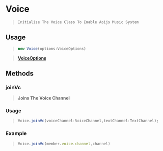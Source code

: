 # Voice 
> ```js
> Initialise The Voice Class To Enable Aoijs Music System 
>```
## Usage 
>```ts
>new Voice(options:VoiceOptions)

>**[VoiceOptions](../options/voiceOptions.md)**
## Methods 
### joinVc 
>**Joins The Voice Channel** 
### Usage 
>```typescript
> Voice.joinVc(voiceChannel:VoiceChannel,textChannel:TextChannel); 
>```
### Example
>```js
> Voice.joinVc(member.voice.channel,channel) 
>``` 
